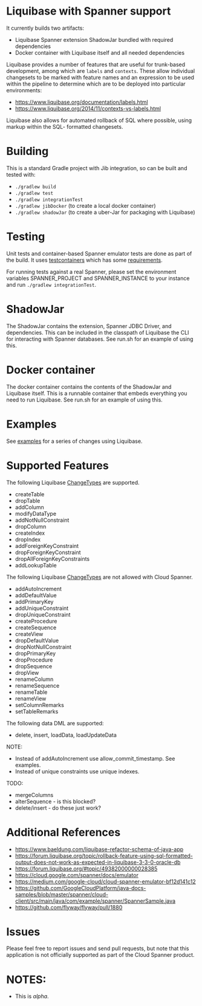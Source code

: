 # Liquibase with Spanner support
It currently builds two artifacts:

* Liquibase Spanner extension ShadowJar bundled with required dependencies
* Docker container with Liquibase itself and all needed dependencies

Liquibase provides a number of features that are useful for trunk-based development,
among which are `labels` and `contexts`. These allow individual changesets to be marked with 
feature names and an expression to be used within the pipeline to determine which are to be
deployed into particular environments:

* https://www.liquibase.org/documentation/labels.html
* https://www.liquibase.org/2014/11/contexts-vs-labels.html

Liquibase also allows for automated rollback of SQL where possible, using markup within the SQL-
formatted changesets.

# Building
This is a standard Gradle project with Jib integration, so can be built and tested with:
* `./gradlew build`
* `./gradlew test`
* `./gradlew integrationTest`
* `./gradlew jibDocker` (to create a local docker container)
* `./gradlew shadowJar` (to create a uber-Jar for packaging with Liquibase)

# Testing
Unit tests and container-based Spanner emulator tests are done as part of the build. It uses
[testcontainers](www.testcontainers.org) which has some [requirements](https://www.testcontainers.org/supported_docker_environment/).

For running tests against a real Spanner, please set the environment variables SPANNER_PROJECT and
SPANNER_INSTANCE to your instance and run `./gradlew integrationTest`.

# ShadowJar
The ShadowJar contains the extension, Spanner JDBC Driver, and dependencies. This can be included
in the classpath of Liquibase the CLI for interacting with Spanner databases. See run.sh for an
example of using this.

# Docker container
The docker container contains the contents of the ShadowJar and Liquibase itself. This is a runnable
container that embeds everything you need to run Liquibase. See run.sh for an example of using
this.

# Examples

See [examples](example/README.md) for a series of changes using Liquibase.

# Supported Features
The following Liquibase [ChangeTypes](https://docs.liquibase.com/change-types/home.html) are supported.
 * createTable
 * dropTable
 * addColumn
 * modifyDataType
 * addNotNullConstraint
 * dropColumn
 * createIndex
 * dropIndex
 * addForeignKeyConstraint
 * dropForeignKeyConstraint
 * dropAllForeignKeyConstraints
 * addLookupTable

The following Liquibase [ChangeTypes](https://docs.liquibase.com/change-types/home.html) are not allowed with Cloud Spanner.
 * addAutoIncrement
 * addDefaultValue
 * addPrimaryKey
 * addUniqueConstraint
 * dropUniqueConstraint
 * createProcedure
 * createSequence
 * createView
 * dropDefaultValue
 * dropNotNullConstraint
 * dropPrimaryKey
 * dropProcedure
 * dropSequence
 * dropView
 * renameColumn
 * renameSequence
 * renameTable
 * renameView 
 * setColumnRemarks
 * setTableRemarks

The following data DML are supported:
 * delete, insert, loadData, loadUpdateData

NOTE:
 * Instead of addAutoIncrement use allow_commit_timestamp. See examples.
 * Instead of unique constraints use unique indexes.

TODO:
 * mergeColumns
 * alterSequence - is this blocked?
 * delete/insert - do these just work?

# Additional References
* https://www.baeldung.com/liquibase-refactor-schema-of-java-app
* https://forum.liquibase.org/topic/rollback-feature-using-sql-formatted-output-does-not-work-as-expected-in-liquibase-3-3-0-oracle-db
* https://forum.liquibase.org/#topic/49382000000028385
* https://cloud.google.com/spanner/docs/emulator
* https://medium.com/google-cloud/cloud-spanner-emulator-bf12d141c12
* https://github.com/GoogleCloudPlatform/java-docs-samples/blob/master/spanner/cloud-client/src/main/java/com/example/spanner/SpannerSample.java
* https://github.com/flyway/flyway/pull/1880

# Issues
Please feel free to report issues and send pull requests, but note that this application is not officially supported as part of the Cloud Spanner product.

# NOTES:

 * This is *alpha*.

